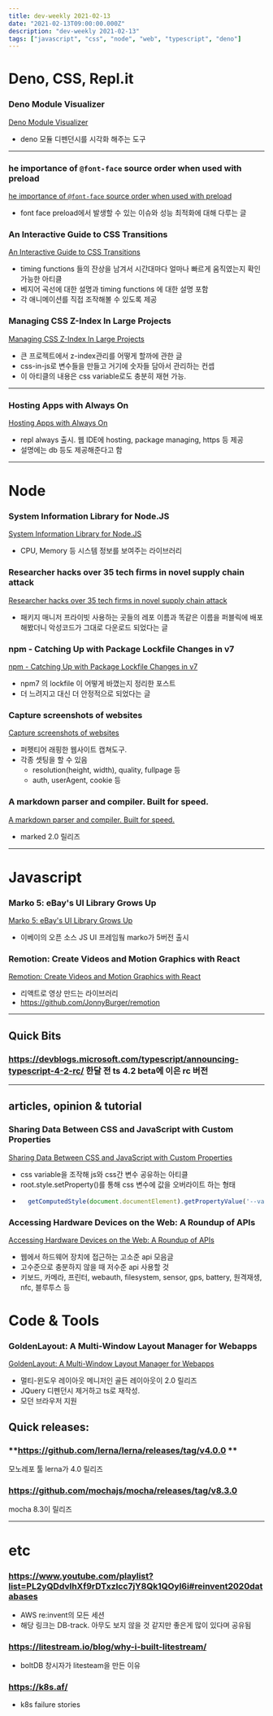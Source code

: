 ```yaml
---
title: dev-weekly 2021-02-13
date: "2021-02-13T09:00:00.000Z"
description: "dev-weekly 2021-02-13"
tags: ["javascript", "css", "node", "web", "typescript", "deno"]
---
```


# Deno, CSS, Repl.it

### **Deno Module Visualizer**
<a href="https://deno-visualizer.danopia.net/" target="_blank">Deno Module Visualizer</a>
- deno 모듈 디펜던시를 시각화 해주는 도구

<hr>

### **he importance of `@font-face` source order when used with preload**
<a href="https://nooshu.github.io/blog/2021/01/23/the-importance-of-font-face-source-order-when-used-with-preload/" target="_blank">he importance of `@font-face` source order when used with preload</a>
- font face preload에서 발생할 수 있는 이슈와 성능 최적화에 대해 다루는 글

### **An Interactive Guide to CSS Transitions**
<a href="https://www.joshwcomeau.com/animation/css-transitions/" target="_blank">An Interactive Guide to CSS Transitions</a>
- timing functions 들의 잔상을 남겨서 시간대마다 얼마나 빠르게 움직였는지 확인 가능한 아티클
- 베지어 곡선에 대한 설명과 timing functions 에 대한 설명 포함
- 각 애니메이션를 직접 조작해볼 수 있도록 제공

### **Managing CSS Z-Index In Large Projects**
<a href="https://www.smashingmagazine.com/2021/02/css-z-index-large-projects/" target="_blank">Managing CSS Z-Index In Large Projects</a>
- 큰 프로젝트에서 z-index관리를 어떻게 할까에 관한 글
- css-in-js로 변수들을 만들고 거기에 숫자들 담아서 관리하는 컨셉
- 이 아티클의 내용은 css variable로도 충분히 재현 가능.

<hr>

### **Hosting Apps with Always On**
<a href="https://blog.repl.it/alwayson" target="_blank">Hosting Apps with Always On</a>
- repl always 출시. 웹 IDE에 hosting, package managing, https 등 제공
- 설명에는 db 등도 제공해준다고 함

<hr>

# Node

### **System Information Library for Node.JS**
<a href="https://github.com/sebhildebrandt/systeminformation" target="_blank">System Information Library for Node.JS</a>
- CPU, Memory 등 시스템 정보를 보여주는 라이브러리

### **Researcher hacks over 35 tech firms in novel supply chain attack**
<a href="https://www.bleepingcomputer.com/news/security/researcher-hacks-over-35-tech-firms-in-novel-supply-chain-attack/" target="_blank">Researcher hacks over 35 tech firms in novel supply chain attack</a>
- 패키지 매니저 프라이빗 사용하는 곳들의 레포 이름과 똑같은 이름을 퍼블릭에 배포해봤더니 악성코드가 그대로 다운로드 되었다는 글

### **npm - Catching Up with Package Lockfile Changes in v7**
<a href="https://nitayneeman.com/posts/catching-up-with-package-lockfile-changes-in-npm-v7/" target="_blank">npm - Catching Up with Package Lockfile Changes in v7</a>
- npm7 의 lockfile 이 어떻게 바꼈는지 정리한 포스트
- 더 느려지고 대신 더 안정적으로 되었다는 글

### **Capture screenshots of websites**
<a href="https://github.com/sindresorhus/capture-website" target="_blank">Capture screenshots of websites</a>
- 퍼펫티어 래핑한 웹사이트 캡쳐도구.
- 각종 셋팅을 할 수 있음
	- resolution(height, width), quality, fullpage 등
	- auth, userAgent, cookie 등

### **A markdown parser and compiler. Built for speed.**
<a href="https://github.com/markedjs/marked" target="_blank">A markdown parser and compiler. Built for speed.</a>
- marked 2.0 릴리즈

<hr>

# Javascript

### **Marko 5: eBay's UI Library Grows Up**
<a href="https://tech.ebayinc.com/engineering/ebay-launches-marko-5/" target="_blank">Marko 5: eBay's UI Library Grows Up</a>
- 이베이의 오픈 소스 JS UI 프레임웤 marko가 5버전 출시

### **Remotion: Create Videos and Motion Graphics with React**
<a href="https://www.remotion.dev/" target="_blank">Remotion: Create Videos and Motion Graphics with React</a>
- 리액트로 영상 만드는 라이브러리
- https://github.com/JonnyBurger/remotion

<hr>

## Quick Bits
### **https://devblogs.microsoft.com/typescript/announcing-typescript-4-2-rc/ 한달 전 ts 4.2 beta에 이은 rc 버전**

<hr>

## articles, opinion & tutorial

### **Sharing Data Between CSS and JavaScript with Custom Properties**
<a href="https://christianheilmann.com/2021/02/08/sharing-data-between-css-and-javascript-using-custom-properties/" target="_blank">Sharing Data Between CSS and JavaScript with Custom Properties</a>
- css variable을 조작해 js와 css간 변수 공유하는 아티클
- root.style.setProperty()를 통해 css 변수에 값을 오버라이트 하는 형태
- ```javascript
	getComputedStyle(document.documentElement).getPropertyValue('--variable')
	```

### **Accessing Hardware Devices on the Web: A Roundup of APIs**
<a href="https://web.dev/devices-introduction/" target="_blank">Accessing Hardware Devices on the Web: A Roundup of APIs</a>
- 웹에서 하드웨어 장치에 접근하는 고소준 api 모음글
- 고수준으로 충분하지 않을 때 저수준 api 사용할 것
- 키보드, 카메라, 프린터, webauth, filesystem, sensor, gps, battery, 원격재생, nfc, 블루투스 등

# Code & Tools

### **GoldenLayout: A Multi-Window Layout Manager for Webapps**
<a href="https://golden-layout.com/" target="_blank">GoldenLayout: A Multi-Window Layout Manager for Webapps</a>
- 멀티-윈도우 레이아웃 메니저인 골든 레이아웃이 2.0 릴리즈
- JQuery 디펜던시 제거하고 ts로 재작성.
- 모던 브라우저 지원

## Quick releases:

### **https://github.com/lerna/lerna/releases/tag/v4.0.0  **
모노레포 툴 lerna가 4.0 릴리즈

### **https://github.com/mochajs/mocha/releases/tag/v8.3.0**
mocha 8.3이 릴리즈

<hr>

# etc

### **https://www.youtube.com/playlist?list=PL2yQDdvlhXf9rDTxzIcc7jY8Qk1QOyl6i#reinvent2020databases**
- AWS re:invent의 모든 세션
- 해당 링크는 DB-track. 아무도 보지 않을 것 같지만 좋은게 많이 있다며 공유됨

### **https://litestream.io/blog/why-i-built-litestream/**
- boltDB 창시자가 litesteam을 만든 이유

### **https://k8s.af/**
- k8s failure stories